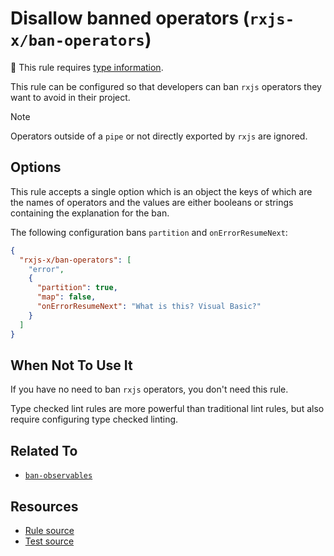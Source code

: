 # Disallow banned operators (`rxjs-x/ban-operators`)

💭 This rule requires [type information](https://typescript-eslint.io/linting/typed-linting).

<!-- end auto-generated rule header -->

This rule can be configured so that developers can ban `rxjs` operators they want to avoid in their project.

> [!NOTE]
> Operators outside of a `pipe` or not directly exported by `rxjs` are ignored.

## Options

This rule accepts a single option which is an object the keys of which are the names of operators and the values are either booleans or strings containing the explanation for the ban.

The following configuration bans `partition` and `onErrorResumeNext`:

```json
{
  "rxjs-x/ban-operators": [
    "error",
    {
      "partition": true,
      "map": false,
      "onErrorResumeNext": "What is this? Visual Basic?"
    }
  ]
}
```

## When Not To Use It

If you have no need to ban `rxjs` operators, you don't need this rule.

Type checked lint rules are more powerful than traditional lint rules, but also require configuring type checked linting.

## Related To

- [`ban-observables`](./ban-observables.md)

## Resources

- [Rule source](https://github.com/JasonWeinzierl/eslint-plugin-rxjs-x/blob/main/src/rules/ban-operators.ts)
- [Test source](https://github.com/JasonWeinzierl/eslint-plugin-rxjs-x/blob/main/tests/rules/ban-operators.test.ts)
